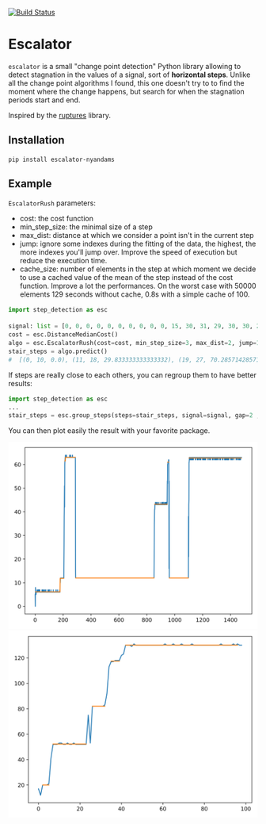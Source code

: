 [![Build Status](https://travis-ci.com/Nyandams/step_detection.svg?branch=master)](https://travis-ci.com/Nyandams/step_detection)
# Escalator
`escalator` is a small "change point detection" Python library allowing to detect stagnation in the values of a signal, sort of **horizontal steps**.
Unlike all the change point algorithms I found, this one doesn't try to to find the moment where the change happens, but search for when the stagnation periods start and end.

Inspired by the [ruptures](https://github.com/deepcharles/ruptures) library.

## Installation
```
pip install escalator-nyandams
```

## Example
`EscalatorRush` parameters:

+ cost: the cost function
+ min_step_size: the minimal size of a step
+ max_dist: distance at which we consider a point isn't in the current step
+ jump: ignore some indexes during the fitting of the data, the highest, the more indexes you'll jump over. Improve the speed of execution but reduce the execution time.
+ cache_size: number of elements in the step at which moment we decide to use a cached value of the mean of the step instead of the cost function. Improve a lot the performances. On the worst
case with 50000 elements 129 seconds without cache, 0.8s with a simple cache of 100.
```python
import step_detection as esc

signal: list = [0, 0, 0, 0, 0, 0, 0, 0, 0, 0, 15, 30, 31, 29, 30, 30, 29, 32, 45, 70, 70, 71, 69, 72, 70, 70, 70, 75, 78, 85, 85, 90, 95, 100, 100, 100, 101, 100, 101, 100, 100, 100, 99, 100, 100]
cost = esc.DistanceMedianCost()
algo = esc.EscalatorRush(cost=cost, min_step_size=3, max_dist=2, jump=1, cache_size=100).fit(signal)
stair_steps = algo.predict()
#  [(0, 10, 0.0), (11, 18, 29.833333333333332), (19, 27, 70.28571428571429), (33, 45, 100.0909090909091)]
```

If steps are really close to each others, you can regroup them to have better results:
```python
import step_detection as esc
...
stair_steps = esc.group_steps(steps=stair_steps, signal=signal, gap=2 , dist=1)
```

You can then plot easily the result with your favorite package.

![Example 1 of the result](https://raw.githubusercontent.com/Nyandams/step_detection/master/images/plat1.png)
![Example 2 of the result](https://raw.githubusercontent.com/Nyandams/step_detection/master/images/plat2.png)
